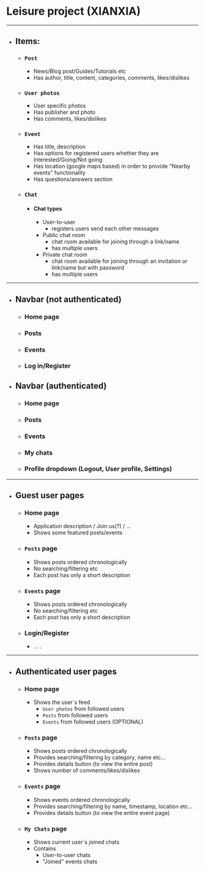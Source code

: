 # Leisure project (XIANXIA)
----
- ## Items:
	- ### `Post`
		- News/Blog post/Guides/Tutorials etc
		- Has author, title, content, categories, comments, likes/dislikes
	- ### `User photos`
		- User specific photos
		- Has publisher and photo
		- Has comments, likes/dislikes
	- ### `Event`
		- Has title, description
		- Has options for registered users whether they are Interested/Going/Not going
		- Has location (google maps based) in order to provide "Nearby events" functionality
		- Has questions/answers section
	- ### `Chat`
		- #### Chat types
			- User-to-user
				- registers users send each other messages
			- Public chat room
				- chat room available for joining through a link/name
				- has multiple users
			- Private chat room
				- chat room available for joining through an invitation or link/name but with password
				- has multiple users
----
- ## Navbar (not authenticated)
	- ### Home page
	- ### Posts
	- ### Events
	- ### Log in/Register

- ## Navbar (authenticated)
	- ### Home page
	- ### Posts
	- ### Events
	- ### My chats
	- ### Profile dropdown (Logout, User profile, Settings)
----
- ## Guest user pages
	- ### Home page
		- Application description / Join us(?) / ...
		- Shows some featured posts/events
	- ### `Posts` page
		- Shows posts ordered chronologically
		- No searching/filtering etc
		- Each post has only a short description
	- ### `Events` page
		- Shows posts ordered chronologically
		- No searching/filtering etc
		- Each post has only a short description
	- ### Login/Register
		- `...`
----
- ## Authenticated user pages
	- ### Home page
		- Shows the user`s feed
			- `User photos` from followed users
			- `Posts` from followed users
			- `Events` from followed users (OPTIONAL)
	- ### `Posts` page
		- Shows posts ordered chronologically
		- Provides searching/filtering by category, name etc...
		- Provides details button (to view the entire post)
		- Shows number of comments/likes/dislikes
	- ### `Events` page
		- Shows events ordered chronologically
		- Provides searching/filtering by name, timestamp, location etc...
		- Provides details button (to view the entire event page)
	- ### `My Chats` page
		- Shows current user`s joined chats
		- Contains
			- User-to-user chats
			- "Joined" events chats